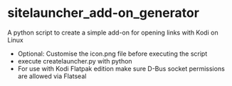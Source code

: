 # sitelauncher_add-on_generator
A python script to create a simple add-on for opening links with Kodi on Linux

- Optional: Customise the icon.png file before executing the script
- execute createlauncher.py with python
- For use with Kodi Flatpak edition make sure D-Bus socket permissions are allowed via Flatseal
